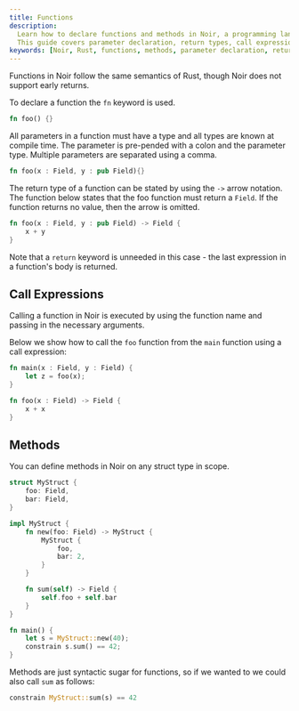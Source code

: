 ```yaml
---
title: Functions
description:
  Learn how to declare functions and methods in Noir, a programming language with Rust semantics.
  This guide covers parameter declaration, return types, call expressions, and more.
keywords: [Noir, Rust, functions, methods, parameter declaration, return types, call expressions]
---
```


Functions in Noir follow the same semantics of Rust, though Noir does not support early returns.

To declare a function the `fn` keyword is used.

```rust
fn foo() {}
```

All parameters in a function must have a type and all types are known at compile time. The parameter
is pre-pended with a colon and the parameter type. Multiple parameters are separated using a comma.

```rust
fn foo(x : Field, y : pub Field){}
```

The return type of a function can be stated by using the `->` arrow notation. The function below
states that the foo function must return a `Field`. If the function returns no value, then the arrow
is omitted.

```rust
fn foo(x : Field, y : pub Field) -> Field {
    x + y
}
```

Note that a `return` keyword is unneeded in this case - the last expression in a function's body is
returned.

## Call Expressions

Calling a function in Noir is executed by using the function name and passing in the necessary
arguments.

Below we show how to call the `foo` function from the `main` function using a call expression:

```rust
fn main(x : Field, y : Field) {
    let z = foo(x);
}

fn foo(x : Field) -> Field {
    x + x
}
```

## Methods

You can define methods in Noir on any struct type in scope.

```rust
struct MyStruct {
    foo: Field,
    bar: Field,
}

impl MyStruct {
    fn new(foo: Field) -> MyStruct {
        MyStruct {
            foo,
            bar: 2,
        }
    }

    fn sum(self) -> Field {
        self.foo + self.bar
    }
}

fn main() {
    let s = MyStruct::new(40);
    constrain s.sum() == 42;
}
```

Methods are just syntactic sugar for functions, so if we wanted to we could also call `sum` as
follows:

```rust
constrain MyStruct::sum(s) == 42
```
